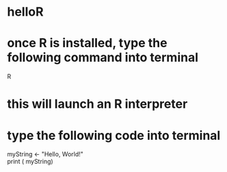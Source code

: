 # helloR

# once R is installed, type the following command into terminal
R

# this will launch an R interpreter
# type the following code into terminal

myString <- "Hello, World!"  
print ( myString)  
